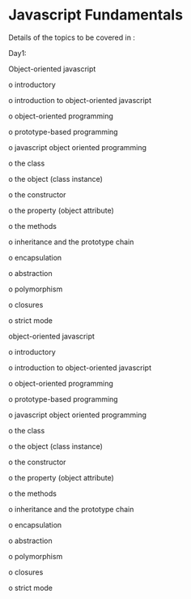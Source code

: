 Javascript Fundamentals
=======================

Details of the topics to be covered in :

Day1:

Object-oriented javascript

o introductory

o introduction to object-oriented javascript

o object-oriented programming

o prototype-based programming

o javascript object oriented programming

o the class

o the object (class instance)

o the constructor

o the property (object attribute)

o the methods

o inheritance and the prototype chain

o encapsulation

o abstraction

o polymorphism

o closures

o strict mode

object-oriented javascript

o introductory

o introduction to object-oriented javascript

o object-oriented programming

o prototype-based programming

o javascript object oriented programming

o the class

o the object (class instance)

o the constructor

o the property (object attribute)

o the methods

o inheritance and the prototype chain

o encapsulation

o abstraction

o polymorphism

o closures

o strict mode
